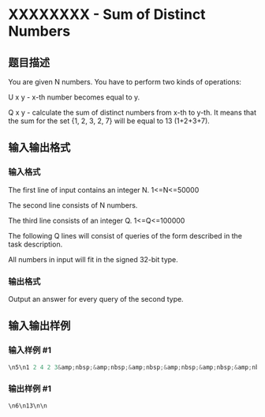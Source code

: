 # XXXXXXXX - Sum of Distinct Numbers

## 题目描述

You are given N numbers. You have to perform two kinds of operations:

U x y - x-th number becomes equal to y.

Q x y - calculate the sum of distinct numbers from x-th to y-th. It means that the sum for the set {1, 2, 3, 2, 7} will be equal to 13 (1+2+3+7).

## 输入输出格式

### 输入格式

The first line of input contains an integer N. 1<=N<=50000

The second line consists of N numbers.

The third line consists of an integer Q. 1<=Q<=100000

The following Q lines will consist of queries of the form described in the task description.

All numbers in input will fit in the signed 32-bit type.

### 输出格式

Output an answer for every query of the second type.

## 输入输出样例

### 输入样例 #1

```cpp
\n5\n1 2 4 2 3&amp;nbsp;&amp;nbsp;&amp;nbsp;&amp;nbsp;&amp;nbsp;&amp;nbsp;&amp;nbsp;&amp;nbsp;&amp;nbsp;&amp;nbsp;&amp;nbsp;&amp;nbsp;&amp;nbsp;&amp;nbsp;&amp;nbsp;&amp;nbsp;&amp;nbsp;&amp;nbsp;&amp;nbsp;&amp;nbsp;&amp;nbsp;&amp;nbsp;&amp;nbsp;&amp;nbsp;&amp;nbsp;&amp;nbsp;&amp;nbsp;&amp;nbsp;&amp;nbsp;&amp;nbsp;&amp;nbsp;&amp;nbsp;&amp;nbsp;&amp;nbsp;&amp;nbsp;&amp;nbsp;&amp;nbsp;&amp;nbsp;&amp;nbsp;&amp;nbsp;&amp;nbsp;&amp;nbsp;&amp;nbsp;&amp;nbsp;&amp;nbsp;&amp;nbsp;&amp;nbsp;&amp;nbsp;&amp;nbsp;&amp;nbsp;&amp;nbsp;&amp;nbsp;&amp;nbsp;&amp;nbsp;&amp;nbsp;&amp;nbsp;&amp;nbsp;&amp;nbsp;&amp;nbsp;&amp;nbsp;&amp;nbsp;&amp;nbsp;&amp;nbsp;&amp;nbsp;&amp;nbsp;&amp;nbsp;&amp;nbsp;&amp;nbsp;&amp;nbsp;&amp;nbsp;&amp;nbsp;&amp;nbsp;&amp;nbsp;&amp;nbsp;&amp;nbsp;&amp;nbsp; &amp;nbsp;\n3\nQ 2 4\nU 4 7\nQ 2 4\n\n
```


### 输出样例 #1

```cpp
\n6\n13\n\n
```



